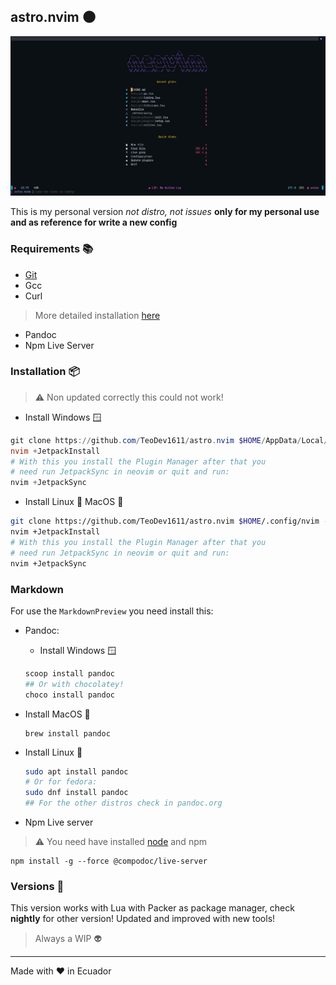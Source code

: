 ## astro.nvim :new_moon:

<div align="center">
<img src="./docs/dash.JPG" alt="Neovim Dashboard">
</div>

This is my personal version _not distro, not issues_ **only for my personal use
and as reference for write a new config**

### Requirements :books:

- [Git](https://git-scm.com)
- Gcc
- Curl

> More detailed installation [here](#Markdown)

- Pandoc
- Npm Live Server

### Installation :package:

> :warning: Non updated correctly this could not work!

- Install Windows :window:

```ps1
git clone https://github.com/TeoDev1611/astro.nvim $HOME/AppData/Local/nvim --depth 1
nvim +JetpackInstall
# With this you install the Plugin Manager after that you 
# need run JetpackSync in neovim or quit and run:
nvim +JetpackSync
```

- Install Linux :penguin: MacOS :apple:

```sh
git clone https://github.com/TeoDev1611/astro.nvim $HOME/.config/nvim --depth 1
nvim +JetpackInstall
# With this you install the Plugin Manager after that you 
# need run JetpackSync in neovim or quit and run:
nvim +JetpackSync
```

### Markdown

For use the `MarkdownPreview` you need install this:

- Pandoc:

  - Install Windows :window:
  ```ps1
  scoop install pandoc
  ## Or with chocolatey!
  choco install pandoc
  ```
- Install MacOS :apple:
  ```
  brew install pandoc
  ```
- Install Linux :penguin:
  ```sh
  sudo apt install pandoc
  # Or for fedora:
  sudo dnf install pandoc
  ## For the other distros check in pandoc.org
  ```
- Npm Live server

> :warning: You need have installed [node](https://nodejs.org) and npm

```
npm install -g --force @compodoc/live-server
```

### Versions :mega:

This version works with Lua with Packer as package manager, check **nightly**
for other version! Updated and improved with new tools!

> Always a WIP :alien:

---

Made with :heart: in Ecuador

